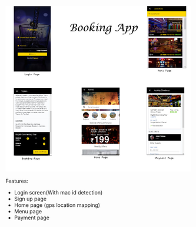 
<img src="snapshots/Main Screen.jpg">

Features:
<ul>
  <li>Login screen(With mac id detection)</li>
  <li>Sign up page</li>
  <li>Home page (gps location mapping)</li>
  <li>Menu page</li>
  <li>Payment page</li>
</ul>

